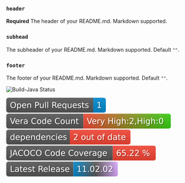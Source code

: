 ### `header`

**Required** The header of your README.md. Markdown supported.

### `subhead`

The subheader of your README.md. Markdown supported. Default `""`.

### `footer`

The footer of your README.md. Markdown supported. Default `""`.

![Build-Java Status](https://github.com/RahulVadisetty91/RestService/actions/workflows/build.yml/badge.svg?branch=develop/pipeline)

<img alt="GitHub pull requests" src=".github/badges/open-pr-count.svg">
<img alt="GitHub pull requests" src=".github/badges/vv-code-count.svg">
<img alt="Dependencies" src=".github/badges/depend-badge.svg">
<img alt="Code Coverage" src=".github/badges/jacoco-code-coverage.svg">

<a href="https://github.com/RahulVadisetty91/RestService/releases">
  <img alt="Issues" src=".github/badges/release.svg"></a>
